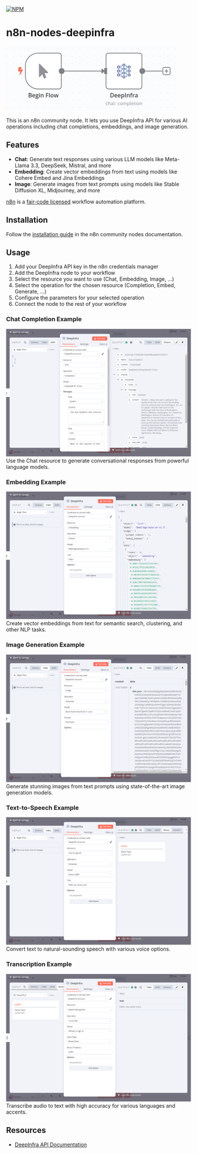 [![NPM](https://nodei.co/npm/n8n-nodes-deepinfra.png)](https://npmjs.org/package/n8n-nodes-deepinfra)

# n8n-nodes-deepinfra

![DeepInfra Node](assets/node.png)

This is an n8n community node. It lets you use DeepInfra API for various AI operations including chat completions, embeddings, and image generation.

## Features

- **Chat**: Generate text responses using various LLM models like Meta-Llama 3.3, DeepSeek, Mistral, and more
- **Embedding**: Create vector embeddings from text using models like Cohere Embed and Jina Embeddings
- **Image**: Generate images from text prompts using models like Stable Diffusion XL, Midjourney, and more

[n8n](https://n8n.io/) is a [fair-code licensed](https://docs.n8n.io/reference/license/) workflow automation platform.

## Installation

Follow the [installation guide](https://docs.n8n.io/integrations/community-nodes/installation/) in the n8n community nodes documentation.

## Usage

1. Add your DeepInfra API key in the n8n credentials manager
2. Add the DeepInfra node to your workflow
3. Select the resource you want to use (Chat, Embedding, Image, ...)
4. Select the operation for the chosen resource (Completion, Embed, Generate, ...)
5. Configure the parameters for your selected operation
6. Connect the node to the rest of your workflow

### Chat Completion Example
![Chat Example](assets/example_chat.png)
Use the Chat resource to generate conversational responses from powerful language models.

### Embedding Example
![Embedding Example](assets/example_embedding.png)
Create vector embeddings from text for semantic search, clustering, and other NLP tasks.

### Image Generation Example
![Image Generation Example](assets/example_image_gen.png)
Generate stunning images from text prompts using state-of-the-art image generation models.

### Text-to-Speech Example
![Text-to-Speech Example](assets/example_tts.png)
Convert text to natural-sounding speech with various voice options.

### Transcription Example
![Transcription Example](assets/example_transcribe.png)
Transcribe audio to text with high accuracy for various languages and accents.

## Resources

- [DeepInfra API Documentation](https://deepinfra.com/docs/api/)


